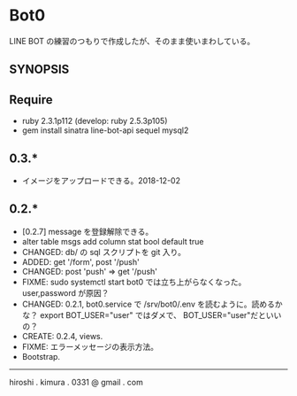 # Bot0

LINE BOT の練習のつもりで作成したが、そのまま使いまわしている。

## SYNOPSIS

## Require

* ruby 2.3.1p112 (develop: ruby 2.5.3p105)
* gem install sinatra line-bot-api sequel mysql2

## 0.3.*

* イメージをアップロードできる。2018-12-02

## 0.2.*

* [0.2.7] message を登録解除できる。
* alter table msgs add column stat bool default true
* CHANGED: db/ の sql スクリプトを git 入り。
* ADDED: get '/form', post '/push'
* CHANGED: post 'push' => get '/push'
* FIXME: sudo systemctl start bot0 では立ち上がらなくなった。user,password が原因？
* CHANGED: 0.2.1, bot0.service で /srv/bot0/.env を読むように。読めるかな？
  export BOT_USER="user" ではダメで、
  BOT_USER="user"だといいの？
* CREATE: 0.2.4, views.
* FIXME: エラーメッセージの表示方法。
* Bootstrap.


---
hiroshi . kimura . 0331 @ gmail . com

